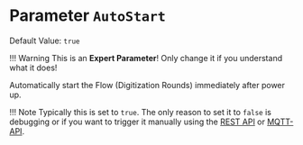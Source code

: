 # Parameter `AutoStart`
Default Value: `true`

!!! Warning
    This is an **Expert Parameter**! Only change it if you understand what it does!

Automatically start the Flow (Digitization Rounds) immediately after power up.

!!! Note
    Typically this is set to `true`.
    The only reason to set it to `false` is debugging or if you want to trigger it manually using the [REST API](../REST-API) or [MQTT-API](../MQTT-API).